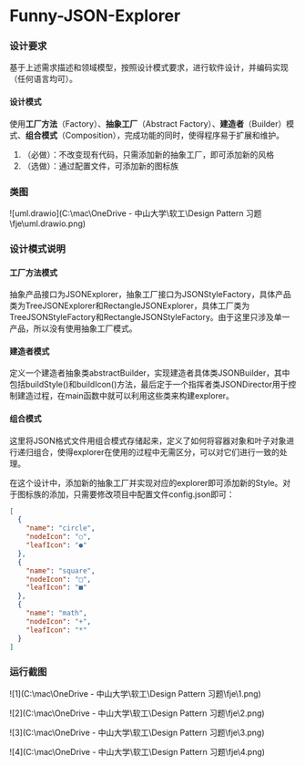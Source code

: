 # Funny-JSON-Explorer

### 设计要求

基于上述需求描述和领域模型，按照设计模式要求，进行软件设计，并编码实现（任何语言均可）。

#### 设计模式

使用**工厂方法**（Factory）、**抽象工厂**（Abstract Factory）、**建造者**（Builder）模式、**组合模式**（Composition），完成功能的同时，使得程序易于扩展和维护。

1. （必做）：不改变现有代码，只需添加新的抽象工厂，即可添加新的风格
2. （选做）：通过配置文件，可添加新的图标族

### 类图

![uml.drawio](C:\mac\OneDrive - 中山大学\软工\Design Pattern 习题\fje\uml.drawio.png)

### 设计模式说明

#### 工厂方法模式

抽象产品接口为JSONExplorer，抽象工厂接口为JSONStyleFactory，具体产品类为TreeJSONExplorer和RectangleJSONExplorer，具体工厂类为TreeJSONStyleFactory和RectangleJSONStyleFactory。由于这里只涉及单一产品，所以没有使用抽象工厂模式。

#### 建造者模式

定义一个建造者抽象类abstractBuilder，实现建造者具体类JSONBuilder，其中包括buildStyle()和buildIcon()方法，最后定于一个指挥者类JSONDirector用于控制建造过程，在main函数中就可以利用这些类来构建explorer。

#### 组合模式

这里将JSON格式文件用组合模式存储起来，定义了如何将容器对象和叶子对象进行递归组合，使得explorer在使用的过程中无需区分，可以对它们进行一致的处理。

在这个设计中，添加新的抽象工厂并实现对应的explorer即可添加新的Style。对于图标族的添加，只需要修改项目中配置文件config.json即可：

```json
[
  {
    "name": "circle",
    "nodeIcon": "○",
    "leafIcon": "●"
  },
  {
    "name": "square",
    "nodeIcon": "□",
    "leafIcon": "■"
  },
  {
    "name": "math",
    "nodeIcon": "+",
    "leafIcon": "*"
  }
]
```

### 运行截图

![1](C:\mac\OneDrive - 中山大学\软工\Design Pattern 习题\fje\1.png)

![2](C:\mac\OneDrive - 中山大学\软工\Design Pattern 习题\fje\2.png)

![3](C:\mac\OneDrive - 中山大学\软工\Design Pattern 习题\fje\3.png)

![4](C:\mac\OneDrive - 中山大学\软工\Design Pattern 习题\fje\4.png)
